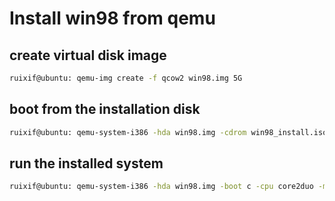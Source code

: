 # Install win98 from qemu
## create virtual disk image
```bash
ruixif@ubuntu: qemu-img create -f qcow2 win98.img 5G
```
## boot from the installation disk
```bash
ruixif@ubuntu: qemu-system-i386 -hda win98.img -cdrom win98_install.iso -boot d -cpu core2duo -m 1024 -vga cirrus -net nic,model=pcnet -net user -localtime
```
## run the installed system
```bash
ruixif@ubuntu: qemu-system-i386 -hda win98.img -boot c -cpu core2duo -m 1024 -vga cirrus -net nic,model=pcnet -net user -localtime
```

